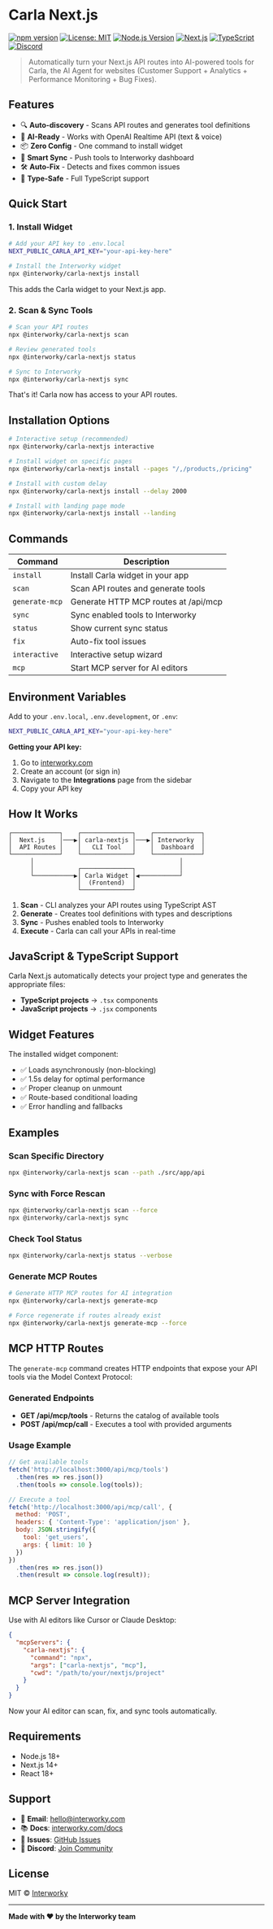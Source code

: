 # Carla Next.js

[![npm version](https://badge.fury.io/js/%40interworky%2Fcarla-nextjs.svg)](https://www.npmjs.com/package/@interworky/carla-nextjs)
[![License: MIT](https://img.shields.io/badge/License-MIT-yellow.svg)](https://opensource.org/licenses/MIT)
[![Node.js Version](https://img.shields.io/node/v/@interworky/carla-nextjs)](https://nodejs.org)
[![Next.js](https://img.shields.io/badge/Next.js-14%2B-black)](https://nextjs.org)
[![TypeScript](https://img.shields.io/badge/TypeScript-5.3%2B-blue)](https://www.typescriptlang.org/)
[![Discord](https://img.shields.io/discord/1234567890?color=7289da&label=Discord&logo=discord&logoColor=white)](https://discord.com/invite/YHmsekzMV5)

> Automatically turn your Next.js API routes into AI-powered tools for Carla, the AI Agent for websites (Customer Support + Analytics + Performance Monitoring + Bug Fixes).

## Features

- 🔍 **Auto-discovery** - Scans API routes and generates tool definitions
- 🤖 **AI-Ready** - Works with OpenAI Realtime API (text & voice)
- 📦 **Zero Config** - One command to install widget
- 🔄 **Smart Sync** - Push tools to Interworky dashboard
- 🛠️ **Auto-Fix** - Detects and fixes common issues
- 🎯 **Type-Safe** - Full TypeScript support

## Quick Start

### 1. Install Widget

```bash
# Add your API key to .env.local
NEXT_PUBLIC_CARLA_API_KEY="your-api-key-here"

# Install the Interworky widget
npx @interworky/carla-nextjs install
```

This adds the Carla widget to your Next.js app.

### 2. Scan & Sync Tools

```bash
# Scan your API routes
npx @interworky/carla-nextjs scan

# Review generated tools
npx @interworky/carla-nextjs status

# Sync to Interworky
npx @interworky/carla-nextjs sync
```

That's it! Carla now has access to your API routes.

## Installation Options

```bash
# Interactive setup (recommended)
npx @interworky/carla-nextjs interactive

# Install widget on specific pages
npx @interworky/carla-nextjs install --pages "/,/products,/pricing"

# Install with custom delay
npx @interworky/carla-nextjs install --delay 2000

# Install with landing page mode
npx @interworky/carla-nextjs install --landing
```

## Commands

| Command      | Description                          |
|--------------|--------------------------------------|
| `install`    | Install Carla widget in your app     |
| `scan`       | Scan API routes and generate tools   |
| `generate-mcp` | Generate HTTP MCP routes at /api/mcp |
| `sync`       | Sync enabled tools to Interworky     |
| `status`     | Show current sync status             |
| `fix`        | Auto-fix tool issues                 |
| `interactive`| Interactive setup wizard             |
| `mcp`        | Start MCP server for AI editors      |

## Environment Variables

Add to your `.env.local`, `.env.development`, or `.env`:

```bash
NEXT_PUBLIC_CARLA_API_KEY="your-api-key-here"
```

**Getting your API key:**
1. Go to [interworky.com](https://interworky.com)
2. Create an account (or sign in)
3. Navigate to the **Integrations** page from the sidebar
4. Copy your API key

## How It Works

```
┌─────────────┐    ┌──────────────┐    ┌─────────────┐
│  Next.js    │───▶│ carla-nextjs │───▶│ Interworky  │
│  API Routes │    │   CLI Tool   │    │  Dashboard  │
└─────────────┘    └──────────────┘    └─────────────┘
      │                                        │
      │            ┌──────────────┐            │
      └───────────▶│ Carla Widget │◀───────────┘
                   │  (Frontend)  │
                   └──────────────┘
```

1. **Scan** - CLI analyzes your API routes using TypeScript AST
2. **Generate** - Creates tool definitions with types and descriptions
3. **Sync** - Pushes enabled tools to Interworky
4. **Execute** - Carla can call your APIs in real-time

## JavaScript & TypeScript Support

Carla Next.js automatically detects your project type and generates the appropriate files:

- **TypeScript projects** → `.tsx` components
- **JavaScript projects** → `.jsx` components

## Widget Features

The installed widget component:

- ✅ Loads asynchronously (non-blocking)
- ✅ 1.5s delay for optimal performance
- ✅ Proper cleanup on unmount
- ✅ Route-based conditional loading
- ✅ Error handling and fallbacks

## Examples

### Scan Specific Directory

```bash
npx @interworky/carla-nextjs scan --path ./src/app/api
```

### Sync with Force Rescan

```bash
npx @interworky/carla-nextjs scan --force
npx @interworky/carla-nextjs sync
```

### Check Tool Status

```bash
npx @interworky/carla-nextjs status --verbose
```

### Generate MCP Routes

```bash
# Generate HTTP MCP routes for AI integration
npx @interworky/carla-nextjs generate-mcp

# Force regenerate if routes already exist
npx @interworky/carla-nextjs generate-mcp --force
```

## MCP HTTP Routes

The `generate-mcp` command creates HTTP endpoints that expose your API tools via the Model Context Protocol:

### Generated Endpoints

- **GET /api/mcp/tools** - Returns the catalog of available tools
- **POST /api/mcp/call** - Executes a tool with provided arguments

### Usage Example

```javascript
// Get available tools
fetch('http://localhost:3000/api/mcp/tools')
  .then(res => res.json())
  .then(tools => console.log(tools));

// Execute a tool
fetch('http://localhost:3000/api/mcp/call', {
  method: 'POST',
  headers: { 'Content-Type': 'application/json' },
  body: JSON.stringify({
    tool: 'get_users',
    args: { limit: 10 }
  })
})
  .then(res => res.json())
  .then(result => console.log(result));
```

## MCP Server Integration

Use with AI editors like Cursor or Claude Desktop:

```json
{
  "mcpServers": {
    "carla-nextjs": {
      "command": "npx",
      "args": ["carla-nextjs", "mcp"],
      "cwd": "/path/to/your/nextjs/project"
    }
  }
}
```

Now your AI editor can scan, fix, and sync tools automatically.

## Requirements

- Node.js 18+
- Next.js 14+
- React 18+

## Support

- 📧 **Email**: [hello@interworky.com](mailto:hello@interworky.com)
- 📚 **Docs**: [interworky.com/docs](https://interworky.com/docs)
- 🐛 **Issues**: [GitHub Issues](https://github.com/Multi-Sync/carla-nextjs/issues)
- 💬 **Discord**: [Join Community](https://discord.com/invite/YHmsekzMV5)

## License

MIT © [Interworky](https://interworky.com)

---

**Made with ❤️ by the Interworky team**
